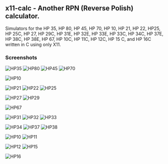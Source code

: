## x11-calc - Another RPN (Reverse Polish) calculator.

Simulators  for the HP 35, HP 80, HP 45, HP 70, HP 10, HP 21, HP 22,  HP25,
HP 25C,  HP 27,  HP 29C,  HP 31E, HP 32E, HP 33E, HP 33C,  HP 34C,  HP 37E,
HP 38C,  HP 38E, HP 67, HP 10C, HP 11C, HP 12C, HP 15 C, and HP 16C written
in C using only X11.

### Screenshots

![HP35](./x11-calc-35.png) ![HP80](./x11-calc-80.png) ![HP45](./x11-calc-45.png) ![HP70](./x11-calc-70.png)

![HP10](./x11-calc-10.png)

![HP21](./x11-calc-21.png) ![HP22](./x11-calc-22.png) ![HP25](./x11-calc-25.png)

![HP27](./x11-calc-27.png) ![HP29](./x11-calc-29.png)

![HP67](./x11-calc-67.png)

![HP31](./x11-calc-31.png) ![HP32](./x11-calc-32.png) ![HP33](./x11-calc-33.png)

![HP34](./x11-calc-34.png) ![HP37](./x11-calc-37.png) ![HP38](./x11-calc-38.png)

![HP10](./x11-calc-10c.png) ![HP11](./x11-calc-11c.png)

![HP12](./x11-calc-12c.png) ![HP15](./x11-calc-15c.png)

![HP16](./x11-calc-16c.png)
